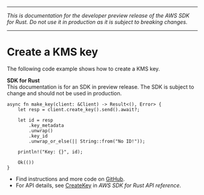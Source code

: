--------

 *This is documentation for the developer preview release of the AWS SDK for Rust\. Do not use it in production as it is subject to breaking changes\.* 

--------

# Create a KMS key<a name="kms_CreateKey_rust_topic"></a>

The following code example shows how to create a KMS key\.

**SDK for Rust**  
This documentation is for an SDK in preview release\. The SDK is subject to change and should not be used in production\.
  

```
async fn make_key(client: &Client) -> Result<(), Error> {
    let resp = client.create_key().send().await?;

    let id = resp
        .key_metadata
        .unwrap()
        .key_id
        .unwrap_or_else(|| String::from("No ID!"));

    println!("Key: {}", id);

    Ok(())
}
```
+  Find instructions and more code on [GitHub](https://github.com/awsdocs/aws-doc-sdk-examples/tree/main/rust_dev_preview/kms#code-examples)\. 
+  For API details, see [CreateKey](https://awslabs.github.io/aws-sdk-rust/) in *AWS SDK for Rust API reference*\. 